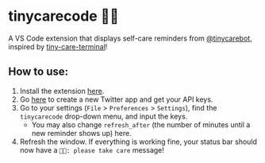 # tinycarecode 🤗💖
A VS Code extension that displays self-care reminders from [@tinycarebot](https://twitter.com/tinycarebot), inspired by [tiny-care-terminal](https://github.com/notwaldorf/tiny-care-terminal)!

## How to use:
1. Install the extension [here](https://marketplace.visualstudio.com/items?itemName=thefifthisa.tinycarecode).
2. Go [here](https://apps.twitter.com/app/new) to create a new Twitter app and get your API keys.
3. Go to your settings (`File` > `Preferences` > `Settings`), find the `tinycarecode` drop-down menu, and input the keys.
    * You may also change `refresh_after` (the number of minutes until a new reminder shows up) here.
4. Refresh the window. If everything is working fine, your status bar should now have a `🤗💖: please take care` message!